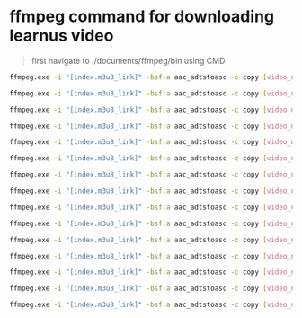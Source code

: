 # ffmpeg command for downloading learnus video
> first navigate to ./documents/ffmpeg/bin using CMD
```bash
ffmpeg.exe -i "[index.m3u8_link]" -bsf:a aac_adtstoasc -c copy [video_name].mp4
```
```bash
ffmpeg.exe -i "[index.m3u8_link]" -bsf:a aac_adtstoasc -c copy [video_name].mp4
```
```bash
ffmpeg.exe -i "[index.m3u8_link]" -bsf:a aac_adtstoasc -c copy [video_name].mp4
```
```bash
ffmpeg.exe -i "[index.m3u8_link]" -bsf:a aac_adtstoasc -c copy [video_name].mp4
```
```bash
ffmpeg.exe -i "[index.m3u8_link]" -bsf:a aac_adtstoasc -c copy [video_name].mp4
```
```bash
ffmpeg.exe -i "[index.m3u8_link]" -bsf:a aac_adtstoasc -c copy [video_name].mp4
```
```bash
ffmpeg.exe -i "[index.m3u8_link]" -bsf:a aac_adtstoasc -c copy [video_name].mp4
```
```bash
ffmpeg.exe -i "[index.m3u8_link]" -bsf:a aac_adtstoasc -c copy [video_name].mp4
```
```bash
ffmpeg.exe -i "[index.m3u8_link]" -bsf:a aac_adtstoasc -c copy [video_name].mp4
```
```bash
ffmpeg.exe -i "[index.m3u8_link]" -bsf:a aac_adtstoasc -c copy [video_name].mp4
```
```bash
ffmpeg.exe -i "[index.m3u8_link]" -bsf:a aac_adtstoasc -c copy [video_name].mp4
```
```bash
ffmpeg.exe -i "[index.m3u8_link]" -bsf:a aac_adtstoasc -c copy [video_name].mp4
```
```bash
ffmpeg.exe -i "[index.m3u8_link]" -bsf:a aac_adtstoasc -c copy [video_name].mp4
```
```bash
ffmpeg.exe -i "[index.m3u8_link]" -bsf:a aac_adtstoasc -c copy [video_name].mp4
```
```bash
ffmpeg.exe -i "[index.m3u8_link]" -bsf:a aac_adtstoasc -c copy [video_name].mp4
```

